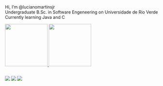 Hi, I’m @lucianomartinsjr</br>
Undergraduate B.Sc. in Software Engeneering on Universidade de Rio Verde</br>
Currently learning Java and C
</hr>
<div style="align:center" >
<a href="https://github.com/lucianomartinsjr">
  <img height="140em" src="https://github-readme-stats-eight-theta.vercel.app/api?username=lucianomartinsjr&show_icons=true&theme=dracula&include_all_commits=true&count_private=true"/>
  <img height="140em" src="https://github-readme-stats-eight-theta.vercel.app/api/top-langs/?username=lucianomartinsjr&layout=compact&langs_count=8&theme=dracula"/>
  
  ##
</div>

<div id="icons">
        <a href = "mailto: luciano.martinsjr@hotmail.com" target="_blank"><img src="https://img.shields.io/badge/-Gmail-%23EA4335?style=for-the-badge&logo=gmail&logoColor=white" target="_blank"></a>
        <a href="https://www.linkedin.com/in/lucianomartinsjr" target="_blank"><img src="https://img.shields.io/badge/-LinkedIn-%230077B5?style=for-the-badge&logo=linkedin&logoColor=white" target="_blank"></a>
        <a href="https://instagram.com/luciano.martinsj" target="_blank"><img src="https://img.shields.io/badge/-Instagram-%23E4405F?style=for-the-badge&logo=instagram&logoColor=white" target="_blank"></a>
</div>
